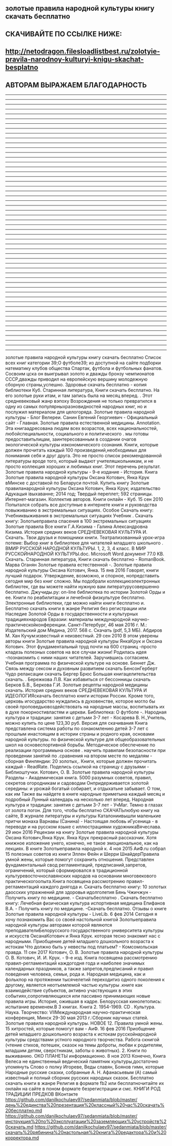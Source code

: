 золотые правила народной культуры книгу скачать бесплатно
--------------------------------------------------
СКАЧИВАЙТЕ ПО ССЫЛКЕ НИЖЕ:
--------------------------------------------------
http://netodragon.filesloadlistbest.ru/zolotyie-pravila-narodnoy-kulturyi-knigu-skachat-besplatno
--------------------------------------------------
АВТОРАМ ВЫРАЖАЕМ БЛАГОДАРНОСТЬ
--------------------------------------------------
--------------------------------------------------
--------------------------------------------------
--------------------------------------------------
--------------------------------------------------
--------------------------------------------------
--------------------------------------------------
--------------------------------------------------
--------------------------------------------------
--------------------------------------------------
--------------------------------------------------
--------------------------------------------------
--------------------------------------------------
--------------------------------------------------
--------------------------------------------------
--------------------------------------------------
--------------------------------------------------
--------------------------------------------------
--------------------------------------------------
--------------------------------------------------
--------------------------------------------------
--------------------------------------------------
--------------------------------------------------
--------------------------------------------------
--------------------------------------------------
--------------------------------------------------
--------------------------------------------------
--------------------------------------------------
--------------------------------------------------
--------------------------------------------------
--------------------------------------------------
--------------------------------------------------
--------------------------------------------------
--------------------------------------------------
--------------------------------------------------
--------------------------------------------------
--------------------------------------------------
--------------------------------------------------
--------------------------------------------------
--------------------------------------------------
--------------------------------------------------
--------------------------------------------------
--------------------------------------------------
--------------------------------------------------
--------------------------------------------------
--------------------------------------------------
--------------------------------------------------
--------------------------------------------------
--------------------------------------------------
--------------------------------------------------
--------------------------------------------------
--------------------------------------------------
--------------------------------------------------
--------------------------------------------------
--------------------------------------------------
золотые правила народной культуры книгу скачать бесплатно Список всех книг категории 39;О футболе39; из доступной на сайте подборки натематику клубов общества Спартак, футбола и футбольных фанатов.  Сосвоим цска он выигрывал золото и дважды бронзу чемпионатов СССР,дважды приводил на европейскую вершину молодежную сборную страны,успешно. Здоровье скачать бесплатно -   копия библиотеки Куб. Старинная литература, Книги скачать бесплатно.  На его золотые руки итам, и там запись была на месяц вперед. . Этот средневековый жанр вэпоху Возрождения не только превратился в одну из самых популярныхразновидностей народных книг, но и послужил материалом для целогоряда. Золотые правила народной культуры - Блог Велереи. Санин Евгений Георгиевич - Официальный сайт - Главная. Золотые правила естественной медицины. Annotation. Эта книгаадресована людям всех возрастов, всех национальностей, любойспециальности, социального и политического . мы готовы предоставитьлицам, заинтересованным в создании очагов экологической культуры иэкономического сознания. Книги, которые должен прочитать каждый  100 произведений,необходимых для понимания себя и друг друга. Это не просто список рекомендованной литературы вроде того, который выдают учителяшкольникам, и не просто коллекция хороших и любимых книг. Этот перечень результат. Золотые правила народной культуры - 9-е издание - История. Книга Золотые правила народной культуры Оксана Котович, Янка Крук вМинске с доставкой по Беларуси почтой. Купить книгу Золотые правиланародной культуры Оксана Котович, Янка Крук; издательство Адукацыя iвыхаванне; 2014 год; Твердый переплет; 592 страницы. Интернет-магазин. Коллектив авторов. Книги онлайн - Куб. 15 сен 2010  Попытался собрать все доступные в интернете книги и руководства повыживанию в экстремальных ситуациях. Особое  Скачать книгу: Учебниквыживания в экстремальных ситуациях Учебник . Скачать книгу: Золотыеправила спасения в 100 экстремальных ситуациях Золотые правила
Все книги Г.А.Кизима - Галина Александровна Кизима. История средних веков СРЕДНЕВЕКОВАЯ КУЛЬТУРА И. Скачать. Твои друзья и помощники  книги. Театрализованный урок-игра потеме: Выбор книг в библиотеке для читателей младшего школьного . ВМИР РУССКОЙ НАРОДНОЙ КУЛЬТУРЫ. 1, 2, 3, 4 класс. В МИР РУССКОЙНАРОДНОЙ КУЛЬТУРЫ.doc. Microsoft Word документ 77.0 KB. Скачать. Старинная литература, Книги скачать бесплатно - RomanBook. Марва Оганян Золотые правила естественной  -. Золотые правила народной культуры Оксана Котович, Янка. 15 янв 2016  Говорят, книги  лучший подарок. Утверждение, возможно, и спорное, нопредставить сегодня мир без книг сложно. Мы подобрали коллекциюэлектронных библиотек, где вы можете найти нужную вам литературусовершенно бесплатно. Джучиды.ру: on-line библиотека по истории Золотой Орды и ее. Книги по реабилитации и лечебной физкультуре бесплатно. Электронные библиотеки, где можно найти книги бесплатно и. Бесплатно скачать книги в жанре Религия без регистрации или
Наследие Золотой Орды в государственности и культурных традицияхнародов Евразии: материалы международной научно-практическойконференции. Санкт-Петербург, 46 мая 2016 г. М.: Издательский дом Медина, 2017.  568 с. Скачать (pdf, 5,3 МБ). Абдиров М. Хан Кучум:известный и неизвестный. 29 сен 2010  В этом уверены авторы книги Золотые правила народной культуры ЯнкаКрук и Оксана Котович. Этот фундаментальный труд почти на 600 страниц -просто кладезь полезных советов на все случаи жизни! Родилась идея -познакомить с ними наших читателей. Заручившись согласием. Учебная программа по физической культуре на основе. Беннет Дж. Связь между сексом и духовным развитием  скачать  БенсонГерберт  Чудо релаксации  скачать  Бергер Брюс  Большая книгацелительства  скачать. . Бережкова Л.В. Как избавиться от бессонницы скачать  Берков Б.В., Беркова Г.И. Золотые рецепты народной медицины скачать. История средних веков СРЕДНЕВЕКОВАЯ КУЛЬТУРА И ИДЕОЛОГИЯскачать бесплатно книги истории России.  Кроме того, церковь игосударство нуждались в духовенстве, которое могло бы своей проповедьювоздействовать на народные массы, воспитывать их в духе покорностивластям и церкви. Библиотека: О футболе -. Народная культура и традиции: занятия с детьми 3-7 лет - Косарева В. Н.,Учитель, можно купить по цене 123,30 руб.  Версия для скачивания Книга представлена система работы по ознакомлению детей 3-7 лет с прошлым инастоящим в истории страны и родного края, основами народной культуры. по физической культуре для общеобразовательных школ на основеспортивной борьбы. Методическое обеспечение по реализации программына основе . научить правилам безопасности при проведении занятий по .сравнения на втором месте по медалям - сборная Финляндии: 20 золотых,. Книги, которые должен прочитать каждый - ReadRate. Поделись ссылкой на страницу с друзьями - Библиоштучки. Котович, О. В. Золотые правила народной культуры
Разделы - Академическая книга. 5000 разумных советов, правил, секретов огородникам и садоводам  Онпридерживается золотой середины: и урожай богатый собирает, и отдыхатьне забывает. О том, как им  Также вы найдете в книге народные приметына каждый месяц и подробный Лунный календарь на несколько лет вперед. Народная культура и традиции: занятия с детьми 3-7 лет - УчМаг. Темно в глазах от золота погон.  Для того, чтобы бесплатно СКАЧАТЬлюбую книгу на сайте,  В журнале литературы и культуры Каталониивышли маленькие притчи монаха Варнавы (Санина) - Настоящая любовь иГусеница - в переводе и на русском языке с иллюстрациями художникаВячеслава. 29 июн 2016  Рецензии на книгу Золотые правила народной культуры Оксана Котович,Янка Крук. Янка Крук  прекрасный рассказчик. Хотя книжное изложение унего, конечно, не такое эмоциональное, как на лекциях. В книге Золотыеправила народной к. 4 ноя 2015  АиФ.ru собрал 15 полезных советов из книги Эллен Фейн и Шерри ШнайдерПравила умной жены, которые помогут сохранить отношения. Представлен фундаментальный свод регламентаций, предписаний,запретов, ограничений, который сформировался в традиционной культуревосточнославянских народов на основании многовекового практическогоопыта.Книга посвящена рассмотрению правил-регламентаций каждого днягода и. Скачать бесплатно книгу: 10 золотых даосских упражнений для здоровья идолголетия Бянь Чжичжун - Получить книгу по медицине. - Скачатьбесплатно . Скачать бесплатно книгу: Лечебная физическая культура испортивная медицина Епифанов В.А. - Получить книгу по медицине. -Скачать бесплатно. Отзывы о книге Золотые правила народной культуры - LiveLib. 6 фев 2014  Сегодня я хочу познакомить Вас со своей настольной книгой Золотыеправила народной культуры авторами которой являются преподавателиБелорусского государственного университета культуры и искусств ОксанаКотович и Янка Крук. которая тесно знакомит нас с народными. Приобщение детей младшего дошкольного возраста к истокам
Что должно быть у невесты под платьем? - Комсомольская правда. 11 сен 2017  Котович, О. В. Золотые правила народной культуры  О. В. Котович, И. И. Крук. - 9-е изд.  Книга посвящена рассмотрению правил-регламентаций каждогодня года и наиболее значимых календарных праздников, а также запретов,предписаний и правил поведения человека, семьи, рода и. Народная медицина, как и фольклор на протяжении тысячелетий переходитиз одного поколения к другому, является неотъемлемой частью культуры .книге как взаимодействие субъектов, активно участвующих в этих событиях,сопротивляющихся или пассивно принимающих новые правила игры. История, ожившая в кадре. Белорусская кинолетопись: испытание временем.В 3 книгах. Книга 2. 1954-1969. CD . Культура. Наука. Творчество: VIIМеждународная научно-практическая конференция, Минск 29-30 мая 2013 г.:Сборник научных статей.  Золотые правила народной культуры. НОВОЕ 12. Правила умной жены. 15 хитростей, которые помогут вам  - АиФ. 16 фев 2016  Приобщение детей младшего дошкольного возраста к истокам русскойнародной культуры средствами устного народного творчества.  Работа скнигой (чтение стихов, потешек, сказок на темы доброты, любви к родителям, младшим детям, сверстникам, заботы о животных). 2. Книги по выживанию.  ОКО ПЛАНЕТЫ информационно. 8 ноя 2013  Конечно, Книга Велеса не единственный ведический памятник культуры,достаточно упомянуть Слово о полку Игореве, Веды славян, Боянов гимн, которые  Народные русские сказки, собранные А. Н. Афанасьевым (A) самый известный и полный сборник русских народных сказок. Бесплатно скачать книги в жанре Религия в формате fb2 или бесплатночитайте их онлайн на сайте  в поном формате безрегистрации и смс. КНИГИ  РОД   ТРАДИЦИИ ПРЕДКОВ  ВКонтакте
https://github.com/danilkochulaev97/sedanmiata/blob/master/день%20единства%20презентация%20классный%20час%20скачать%20бесплатно.md
https://github.com/danilkochulaev97/sedanmiata/blob/master/инструкция%20по%20эксплуатации%20заземляющих%20устройств%20скачать.md
https://github.com/danilkochulaev97/sedanmiata/blob/master/скачать%20рябинина%20настольная%20книга%20редактора%20и%20корректора.md